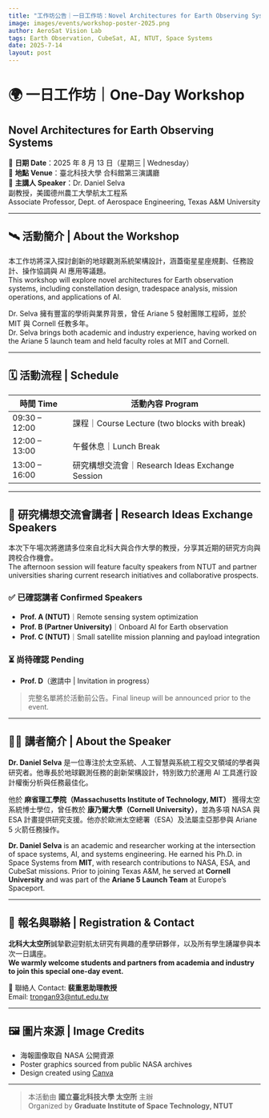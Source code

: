 ```yaml
---
title: "工作坊公告｜一日工作坊：Novel Architectures for Earth Observing Systems"
image: images/events/workshop-poster-2025.png
author: AeroSat Vision Lab
tags: Earth Observation, CubeSat, AI, NTUT, Space Systems
date: 2025-7-14
layout: post
---
```


# 🌍 一日工作坊｜One-Day Workshop  
## **Novel Architectures for Earth Observing Systems**

📅 **日期 Date**：2025 年 8 月 13 日（星期三 | Wednesday）  
📍 **地點 Venue**：臺北科技大學 合科館第三演講廳  
🎤 **主講人 Speaker**：Dr. Daniel Selva  
副教授，美國德州農工大學航太工程系  
Associate Professor, Dept. of Aerospace Engineering, Texas A&M University

---

## 🛰 活動簡介 | About the Workshop

本工作坊將深入探討創新的地球觀測系統架構設計，涵蓋衛星星座規劃、任務設計、操作協調與 AI 應用等議題。  
This workshop will explore novel architectures for Earth observation systems, including constellation design, tradespace analysis, mission operations, and applications of AI.

Dr. Selva 擁有豐富的學術與業界背景，曾任 Ariane 5 發射團隊工程師，並於 MIT 與 Cornell 任教多年。  
Dr. Selva brings both academic and industry experience, having worked on the Ariane 5 launch team and held faculty roles at MIT and Cornell.

---

## 🗓 活動流程 | Schedule

| 時間 Time       | 活動內容 Program                                |
|----------------|------------------------------------------------|
| 09:30 – 12:00  | 課程｜Course Lecture (two blocks with break)     |
| 12:00 – 13:00  | 午餐休息｜Lunch Break                          |
| 13:00 – 16:00  | 研究構想交流會｜Research Ideas Exchange Session |

---

## 🧠 研究構想交流會講者 | Research Ideas Exchange Speakers

本次下午場次將邀請多位來自北科大與合作大學的教授，分享其近期的研究方向與跨校合作機會。  
The afternoon session will feature faculty speakers from NTUT and partner universities sharing current research initiatives and collaborative prospects.

### ✅ 已確認講者 Confirmed Speakers

- **Prof. A (NTUT)**｜Remote sensing system optimization  
- **Prof. B (Partner University)**｜Onboard AI for Earth observation  
- **Prof. C (NTUT)**｜Small satellite mission planning and payload integration

### ⏳ 尚待確認 Pending

- **Prof. D**（邀請中 | Invitation in progress）

> 完整名單將於活動前公告。Final lineup will be announced prior to the event.

---

## 👨‍🏫 講者簡介 | About the Speaker

**Dr. Daniel Selva** 是一位專注於太空系統、人工智慧與系統工程交叉領域的學者與研究者。他專長於地球觀測任務的創新架構設計，特別致力於運用 AI 工具進行設計權衡分析與任務最佳化。

他於 **麻省理工學院（Massachusetts Institute of Technology, MIT）** 獲得太空系統博士學位，曾任教於 **康乃爾大學（Cornell University）**，並為多項 NASA 與 ESA 計畫提供研究支援。他亦於歐洲太空總署（ESA）及法屬圭亞那參與 Ariane 5 火箭任務操作。

**Dr. Daniel Selva** is an academic and researcher working at the intersection of space systems, AI, and systems engineering. He earned his Ph.D. in Space Systems from **MIT**, with research contributions to NASA, ESA, and CubeSat missions. Prior to joining Texas A&M, he served at **Cornell University** and was part of the **Ariane 5 Launch Team** at Europe’s Spaceport.

---

## 📩 報名與聯絡 | Registration & Contact

**北科大太空所**誠摯歡迎對航太研究有興趣的產學研夥伴，以及所有學生踴躍參與本次一日講座。  
**We warmly welcome students and partners from academia and industry to join this special one-day event.**

📧 聯絡人 Contact: **裴重恩助理教授**  
Email: [trongan93@ntut.edu.tw](mailto:trongan93@ntut.edu.tw)

---

## 🖼 圖片來源 | Image Credits

- 海報圖像取自 NASA 公開資源  
- Poster graphics sourced from public NASA archives  
- Design created using [Canva](https://www.canva.com)

---

> 本活動由 **國立臺北科技大學 太空所** 主辦  
> Organized by **Graduate Institute of Space Technology, NTUT**
